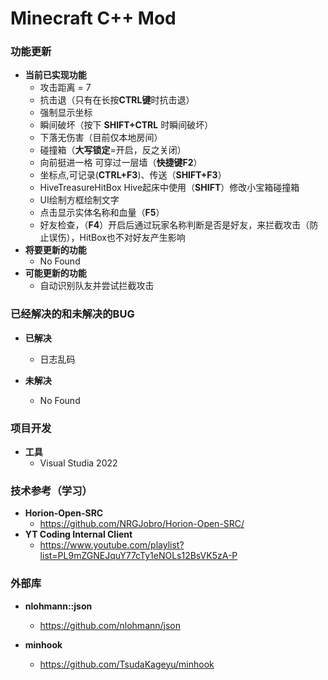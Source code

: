 ﻿# Minecraft  C++ Mod

### **功能更新**

- **当前已实现功能**
  - 攻击距离 = 7
  - 抗击退（只有在长按**CTRL键**时抗击退）
  - 强制显示坐标
  - 瞬间破坏（按下 **SHIFT+CTRL** 时瞬间破坏）
  - 下落无伤害（目前仅本地房间）
  - 碰撞箱（**大写锁定**=开启，反之关闭）
  - 向前挺进一格 可穿过一层墙（**快捷键F2**）
  - 坐标点,可记录(**CTRL+F3**)、传送（**SHIFT+F3**）
  - HiveTreasureHitBox Hive起床中使用（**SHIFT**）修改小宝箱碰撞箱
  - UI绘制方框绘制文字
  - 点击显示实体名称和血量（**F5**）
  - 好友检查，（**F4**）开启后通过玩家名称判断是否是好友，来拦截攻击（防止误伤），HitBox也不对好友产生影响
- **将要更新的功能**
  - No Found
- **可能更新的功能**
  - 自动识别队友并尝试拦截攻击
  
### **已经解决的和未解决的BUG**
- **已解决**
  - 日志乱码

- **未解决**
  - No Found
  
### **项目开发**
- **工具**
  - Visual Studia 2022

### **技术参考（学习）**
- **Horion-Open-SRC**
  - https://github.com/NRGJobro/Horion-Open-SRC/
- **YT Coding Internal Client**
  - https://www.youtube.com/playlist?list=PL9mZGNEJquY77cTy1eNOLs12BsVK5zA-P

### **外部库**
- **nlohmann::json**
  - https://github.com/nlohmann/json
  
- **minhook**
  - https://github.com/TsudaKageyu/minhook
